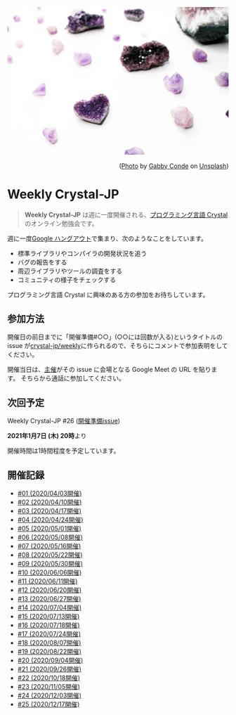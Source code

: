 ![](_images/crystal.jpg)

<p style="text-align: right">
  (<a href="https://unsplash.com/photos/2k1mKSA23l4">Photo</a> by <a href="https://unsplash.com/@samuraig">Gabby Conde</a> on <a href="https://unsplash.com/">Unsplash</a>)
</p>

# Weekly Crystal-JP

> **Weekly Crystal-JP** は週に一度開催される、[プログラミング言語 Crystal](https://crystal-lang.org/) のオンライン勉強会です。

週に一度[Google ハングアウト](https://hangouts.google.com/)で集まり、次のようなことをしています。

  - 標準ライブラリやコンパイラの開発状況を追う
  - バグの報告をする
  - 周辺ライブラリやツールの調査をする
  - コミュニティの様子をチェックする

プログラミング言語 Crystal に興味のある方の参加をお待ちしています。

## 参加方法

開催日の前日までに「開催準備#○○」(○○には回数が入る)というタイトルの issue が[crystal-jp/weekly](https://github.com/crystal-jp/weekly/issues)に作られるので、そちらにコメントで参加表明をしてください。

開催当日は、[主催][@MakeNowJust]がその issue に会場となる Google Meet の URL を貼ります。
そちらから通話に参加してください。

[@MakeNowJust]: https://github.com/MakeNowJust

## 次回予定

Weekly Crystal-JP #26 ([開催準備issue](https://github.com/crystal-jp/weekly/issues/44))

**2021年1月7日 (木) 20時**より

開催時間は1時間程度を予定しています。

## 開催記録

- [#01 (2020/04/03開催)](/minutes/2020-04-03.md)
- [#02 (2020/04/10開催)](/minutes/2020-04-10.md)
- [#03 (2020/04/17開催)](/minutes/2020-04-17.md)
- [#04 (2020/04/24開催)](/minutes/2020-04-24.md)
- [#05 (2020/05/01開催)](/minutes/2020-05-01.md)
- [#06 (2020/05/08開催)](/minutes/2020-05-08.md)
- [#07 (2020/05/16開催)](/minutes/2020-05-16.md)
- [#08 (2020/05/22開催)](/minutes/2020-05-22.md)
- [#09 (2020/05/30開催)](/minutes/2020-05-30.md)
- [#10 (2020/06/06開催)](/minutes/2020-06-06.md)
- [#11 (2020/06/11開催)](/minutes/2020-06-11.md)
- [#12 (2020/06/20開催)](/minutes/2020-06-20.md)
- [#13 (2020/06/27開催)](/minutes/2020-06-27.md)
- [#14 (2020/07/04開催)](/minutes/2020-07-04.md)
- [#15 (2020/07/13開催)](/minutes/2020-07-13.md)
- [#16 (2020/07/18開催)](/minutes/2020-07-18.md)
- [#17 (2020/07/24開催)](/minutes/2020-07-24.md)
- [#18 (2020/08/07開催)](/minutes/2020-08-07.md)
- [#19 (2020/08/22開催)](/minutes/2020-08-22.md)
- [#20 (2020/09/04開催)](/minutes/2020-09-04.md)
- [#21 (2020/09/26開催)](/minutes/2020-09-26.md)
- [#22 (2020/10/18開催)](/minutes/2020-10-18.md)
- [#23 (2020/11/05開催)](/minutes/2020-11-05.md)
- [#24 (2020/12/03開催)](/minutes/2020-12-03.md)
- [#25 (2020/12/17開催)](/minutes/2020-12-17.md)
